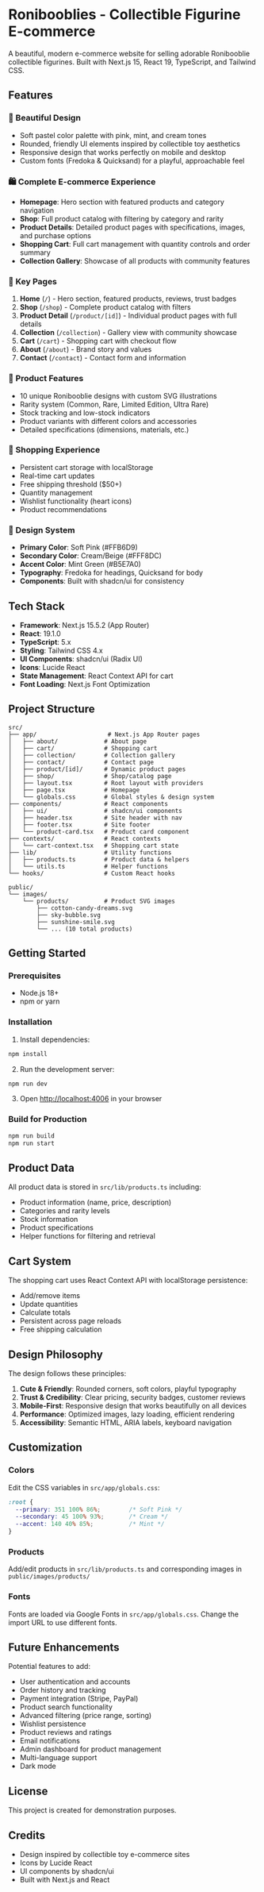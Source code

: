 # Ronibooblies - Collectible Figurine E-commerce

A beautiful, modern e-commerce website for selling adorable Ronibooblie collectible figurines. Built with Next.js 15, React 19, TypeScript, and Tailwind CSS.

## Features

### 🎨 Beautiful Design
- Soft pastel color palette with pink, mint, and cream tones
- Rounded, friendly UI elements inspired by collectible toy aesthetics
- Responsive design that works perfectly on mobile and desktop
- Custom fonts (Fredoka & Quicksand) for a playful, approachable feel

### 🛍️ Complete E-commerce Experience
- **Homepage**: Hero section with featured products and category navigation
- **Shop**: Full product catalog with filtering by category and rarity
- **Product Details**: Detailed product pages with specifications, images, and purchase options
- **Shopping Cart**: Full cart management with quantity controls and order summary
- **Collection Gallery**: Showcase of all products with community features

### 🎯 Key Pages
1. **Home** (`/`) - Hero section, featured products, reviews, trust badges
2. **Shop** (`/shop`) - Complete product catalog with filters
3. **Product Detail** (`/product/[id]`) - Individual product pages with full details
4. **Collection** (`/collection`) - Gallery view with community showcase
5. **Cart** (`/cart`) - Shopping cart with checkout flow
6. **About** (`/about`) - Brand story and values
7. **Contact** (`/contact`) - Contact form and information

### 🎁 Product Features
- 10 unique Ronibooblie designs with custom SVG illustrations
- Rarity system (Common, Rare, Limited Edition, Ultra Rare)
- Stock tracking and low-stock indicators
- Product variants with different colors and accessories
- Detailed specifications (dimensions, materials, etc.)

### 🛒 Shopping Experience
- Persistent cart storage with localStorage
- Real-time cart updates
- Free shipping threshold ($50+)
- Quantity management
- Wishlist functionality (heart icons)
- Product recommendations

### 🎨 Design System
- **Primary Color**: Soft Pink (#FFB6D9)
- **Secondary Color**: Cream/Beige (#FFF8DC)
- **Accent Color**: Mint Green (#B5E7A0)
- **Typography**: Fredoka for headings, Quicksand for body
- **Components**: Built with shadcn/ui for consistency

## Tech Stack

- **Framework**: Next.js 15.5.2 (App Router)
- **React**: 19.1.0
- **TypeScript**: 5.x
- **Styling**: Tailwind CSS 4.x
- **UI Components**: shadcn/ui (Radix UI)
- **Icons**: Lucide React
- **State Management**: React Context API for cart
- **Font Loading**: Next.js Font Optimization

## Project Structure

```
src/
├── app/                    # Next.js App Router pages
│   ├── about/             # About page
│   ├── cart/              # Shopping cart
│   ├── collection/        # Collection gallery
│   ├── contact/           # Contact page
│   ├── product/[id]/      # Dynamic product pages
│   ├── shop/              # Shop/catalog page
│   ├── layout.tsx         # Root layout with providers
│   ├── page.tsx           # Homepage
│   └── globals.css        # Global styles & design system
├── components/            # React components
│   ├── ui/                # shadcn/ui components
│   ├── header.tsx         # Site header with nav
│   ├── footer.tsx         # Site footer
│   └── product-card.tsx   # Product card component
├── contexts/              # React contexts
│   └── cart-context.tsx   # Shopping cart state
├── lib/                   # Utility functions
│   ├── products.ts        # Product data & helpers
│   └── utils.ts           # Helper functions
└── hooks/                 # Custom React hooks

public/
└── images/
    └── products/          # Product SVG images
        ├── cotton-candy-dreams.svg
        ├── sky-bubble.svg
        ├── sunshine-smile.svg
        └── ... (10 total products)
```

## Getting Started

### Prerequisites
- Node.js 18+
- npm or yarn

### Installation

1. Install dependencies:
```bash
npm install
```

2. Run the development server:
```bash
npm run dev
```

3. Open [http://localhost:4006](http://localhost:4006) in your browser

### Build for Production

```bash
npm run build
npm run start
```

## Product Data

All product data is stored in `src/lib/products.ts` including:
- Product information (name, price, description)
- Categories and rarity levels
- Stock information
- Product specifications
- Helper functions for filtering and retrieval

## Cart System

The shopping cart uses React Context API with localStorage persistence:
- Add/remove items
- Update quantities
- Calculate totals
- Persistent across page reloads
- Free shipping calculation

## Design Philosophy

The design follows these principles:
1. **Cute & Friendly**: Rounded corners, soft colors, playful typography
2. **Trust & Credibility**: Clear pricing, security badges, customer reviews
3. **Mobile-First**: Responsive design that works beautifully on all devices
4. **Performance**: Optimized images, lazy loading, efficient rendering
5. **Accessibility**: Semantic HTML, ARIA labels, keyboard navigation

## Customization

### Colors
Edit the CSS variables in `src/app/globals.css`:
```css
:root {
  --primary: 351 100% 86%;        /* Soft Pink */
  --secondary: 45 100% 93%;       /* Cream */
  --accent: 140 40% 85%;          /* Mint */
}
```

### Products
Add/edit products in `src/lib/products.ts` and corresponding images in `public/images/products/`

### Fonts
Fonts are loaded via Google Fonts in `src/app/globals.css`. Change the import URL to use different fonts.

## Future Enhancements

Potential features to add:
- User authentication and accounts
- Order history and tracking
- Payment integration (Stripe, PayPal)
- Product search functionality
- Advanced filtering (price range, sorting)
- Wishlist persistence
- Product reviews and ratings
- Email notifications
- Admin dashboard for product management
- Multi-language support
- Dark mode

## License

This project is created for demonstration purposes.

## Credits

- Design inspired by collectible toy e-commerce sites
- Icons by Lucide React
- UI components by shadcn/ui
- Built with Next.js and React
